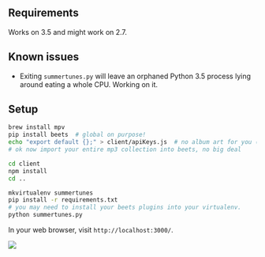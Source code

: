 ## Requirements

Works on 3.5 and might work on 2.7.

## Known issues

* Exiting `summertunes.py` will leave an orphaned Python 3.5 process lying
  around eating a whole CPU. Working on it.

## Setup

```sh
brew install mpv
pip install beets  # global on purpose!
echo "export default {};" > client/apiKeys.js  # no album art for you (yet)!
# ok now import your entire mp3 collection into beets, no big deal

cd client
npm install
cd ..

mkvirtualenv summertunes
pip install -r requirements.txt
# you may need to install your beets plugins into your virtualenv.
python summertunes.py
```

In your web browser, visit `http://localhost:3000/`.

![](https://www.dropbox.com/s/49kec9os2v4h4wh/Screenshot%202016-12-18%2010.53.50.png?dl=1)
